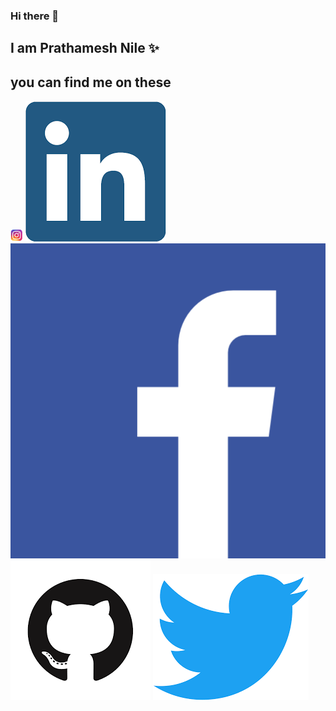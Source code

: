 ### Hi there 👋
## I am Prathamesh Nile ✨
## you can find me on these
[<img src="https://github.com/nileprathamesh1/logos/blob/master/instagram-logo.png" width="20" height="20" />](https://www.instagram.com/dr.winter__1512/)
[![LinkedIn Link](https://github.com/nileprathamesh1/logos/blob/master/linkedin%20logo.png)](https://www.linkedin.com/in/prathamesh-nile-51960216b/)
[![Faceboon Link](https://github.com/nileprathamesh1/logos/blob/master/facebook_logo.png)](https://www.facebook.com/profile.php?id=100009048113675)
[![Github Link](https://github.com/nileprathamesh1/logos/blob/master/github_logo.png)](https://github.com/nileprathamesh1/)
[![Twitter Link](https://github.com/nileprathamesh1/logos/blob/master/twitter_logo.png)](https://twitter.com/NilePratham1512)




<!--
**nileprathamesh1/nileprathamesh1** is a ✨ _special_ ✨ repository because its `README.md` (this file) appears on your GitHub profile.

Here are some ideas to get you started:

- 🔭 I’m currently working on ...
- 🌱 I’m currently learning ...
- 👯 I’m looking to collaborate on ...
- 🤔 I’m looking for help with ...
- 💬 Ask me about ...
- 📫 How to reach me: ...
- 😄 Pronouns: ...
- ⚡ Fun fact: ...
-->

